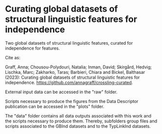 # Curating global datasets of structural linguistic features for independence
Two global datasets of structural linguistic features, curated for independence for features.

Cite as:

Graff, Anna; Chousou-Polydouri, Natalia; Inman, David; Skirgård, Hedvig; Lischka, Marc; Zakharko, Taras; Barbieri, Chiara and Bickel, Balthasar (2023): Curating global datasets of structural linguistic features for independence. https://github.com/annagraff/crossling-curated.

External input data can be accessed in the "raw" folder.

Scripts necessary to produce the figures from the Data Descriptor publication can be accessed in the "plots" folder.

The "data" folder contains all data outputs associated with this work and the scripts necessary to produce them. Thereby, subfolders group files and scripts associated to the GBInd datasets and to the TypLinkInd datasets.
